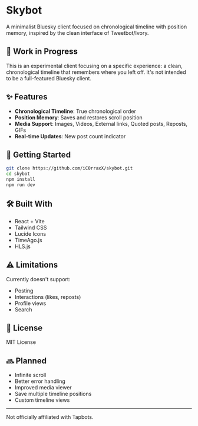 # Skybot

A minimalist Bluesky client focused on chronological timeline with position memory, inspired by the clean interface of Tweetbot/Ivory.

## 🚧 Work in Progress

This is an experimental client focusing on a specific experience: a clean, chronological timeline that remembers where you left off. It's not intended to be a full-featured Bluesky client.

## ✨ Features

- **Chronological Timeline**: True chronological order
- **Position Memory**: Saves and restores scroll position
- **Media Support**: Images, Videos, External links, Quoted posts, Reposts, GIFs
- **Real-time Updates**: New post count indicator

## 🚀 Getting Started

```bash
git clone https://github.com/iC0rraxX/skybot.git
cd skybot
npm install
npm run dev
```

## 🛠️ Built With

- React + Vite
- Tailwind CSS
- Lucide Icons
- TimeAgo.js
- HLS.js

## ⚠️ Limitations

Currently doesn't support:
- Posting
- Interactions (likes, reposts)
- Profile views
- Search

## 📜 License

MIT License

## 🔜 Planned

- Infinite scroll
- Better error handling
- Improved media viewer
- Save multiple timeline positions
- Custom timeline views

---

Not officially affiliated with Tapbots.